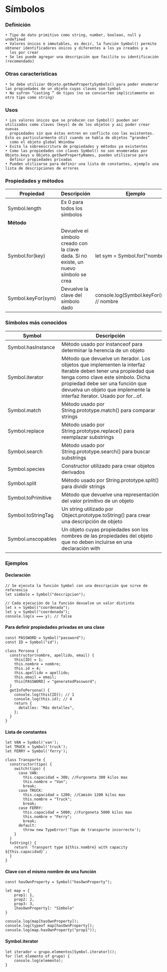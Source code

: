 # Símbolos

### Definición
    • Tipo de dato primitivo como string, number, boolean, null y undefined
    • Valores únicos e immutables, es decir, la función Symbol() permite obtener identificadores únicos y diferentes a los ya creados y a 
      los por crear
    • Se les puede agregar una descripción que facilite su identificación (recomendado)
    
### Otras características
    • Se debe utilizar Objeto.getOwnPropertySymbols() para poder enumerar las propiedades de un objeto cuyas claves son Symbol
    • No sufren “casting ” de tipos (no se convierten implícitamente en otro tipo como string)
    
### Usos
    • Los valores únicos que se producen con Symbol() pueden ser utilizados como claves (keys) de de los objetos y así poder crear nuevas
      propiedades sin que éstas entren en conflicto con las existentes. Ésto es particularmente útil cuando se habla de objetos “grandes” 
      como el objeto global Wnindow
    • Evita la sobreescritura de propiedades y métodos ya existentes
    • Como las propiedades con claves Symbol() no son enumeradas por Objeto.keys u Objeto.getOwnPropertyNames, pueden utilizarse para 
      definir propiedades privadas
    • Pueden utilizarse para definir una lista de constantes, ejemplo una lista de descripciones de errores

### Propiedades y métodos

| **Propiedad** | **Descripción** | **Ejemplo** |
| ------------- | ------------- | ------------- |
| Symbol.length  | Es 0 para todos los símbolos  |   |
| **Método**  |  |   |
| Symbol.for(key)  | Devuelve el símbolo creado con la clave dada. Si no existe, un nuevo símbolo se crea | let sym = Symbol.for("nombre");  |
| Symbol.keyFor(sym)  | Devuelve la clave del símbolo dado | console.log(Symbol.keyFor(sym)); // nombre  |

### Símbolos más conocidos

| **Symbol** | **Descripción** |
| ------------- | ------------- |
| Symbol.hasInstance  | Método usado por instanceof para determinar la herencia de un objeto |
| Symbol.iterator  | Método que devuelve un iterador. Los objetos que implementen la interfaz Iterable deben tener una propiedad que tenga como clave este símbolo. Dicha propiedad debe ser una función que devuelva un objeto que implemente la interfaz Iterator.  Usado por for...of. |
| Symbol.match  | Método usado por String.prototype.match() para comparar strings |
| Symbol.replace  | Método usado por String.prototype.replace() para reemplazar substrings |
| Symbol.search  | Método usado por String.prototype.search() para buscar substrings |
| Symbol.species  | Constructor utilizado para crear objetos derivados |
| Symbol.split  | Método usado por String.prototype.split() para dividir strings |
| Symbol.toPrimitive  | Método que devuelve una representación del valor primitivo de un objeto |
| Symbol.toStringTag  | Un string utilizado por Object.prototype.toString() para crear una descripción de objeto |
| Symbol.unscopables  | Un objeto cuyas propiedades son los nombres de las propiedades del objeto que no deben incluirse en una declaración with |

### Ejemplos 

#### Declaración
```
// Se ejecuta la función Symbol con una descripción que sirve de referencia
let simbolo = Symbol("descripcion");

// Cada ejecución de la función devuelve un valor distinto
let x = Symbol("coordenada");
let y = Symbol("coordenada");
console.log(x === y); // false
```

#### Para definir propiedades privadas en una clase
```
const PASSWORD = Symbol("password");
const ID = Symbol("id");
 
class Persona {
  constructor(nombre, apellido, email) {
    this[ID] = 1;
    this.nombre = nombre;
    this.id = 4;
    this.apellido = apellido;
    this.email = email;
    this[PASSWORD] = "generatedPassword";
  }
  getInfoPersona() {
    console.log(this[ID]); // 1
    console.log(this.id); // 4
    return {
      detalles: "Más detalles",
    };
  }
}
```

#### Lista de constantes
```	
let VAN = Symbol('van');
let TRUCK = Symbol('truck');
let FERRY = Symbol('ferry');
 
class Transporte {
  constructor(tipo) {
    switch(tipo) {
      case VAN:
        this.capacidad = 300; //Furgoneta 300 kilos max
        this.nombre = "Van";
        break;
      case TRUCK:
        this.capacidad = 1200; //Camión 1200 kilos max
        this.nombre = "Truck";
        break;
      case FERRY:
        this.capacidad = 5000; //Furgoneta 5000 kilos max
        this.nombre = "Ferry";
        break;
      default:
        throw new TypeError('Tipo de transporte incorrecto');
    }
  }
  toString() {
    return `Transport type ${this.nombre} with capacity ${this.capacidad}`;
  }
}
```

#### Clave con el mismo nombre de una función
```
const hasOwnProperty = Symbol("hasOwnProperty");

let map = {
    prop1: 1,
    prop2: 2,
    prop3: 3,
    [hasOwnProperty]: "Símbolo"
}

console.log(map[hasOwnProperty]);
console.log(typeof map[hasOwnProperty]);
console.log(map.hasOwnProperty("prop1"));
```

#### Symbol.iterator
```
let iterador = grupo.elementos[Symbol.iterator]();
for (let elemento of grupo) {
    console.log(elemento);
}
```









